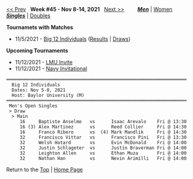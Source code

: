 <a name="top"></a>[<< Prev](men_singles_2144.md) &nbsp; **Week #45 - Nov 8-14, 2021** &nbsp; [Next >>](men_singles_2202.md) &nbsp;&nbsp;&nbsp;&nbsp;&nbsp;&nbsp;&nbsp; [***Men***](./men_singles_2145.md) &#124; [Women](./women_singles_2145.md) &nbsp;&nbsp;&nbsp;&nbsp;&nbsp; [***Singles***](./men_singles_2145.md) &#124; [Doubles](./men_doubles_2145.md)

**Tournamets with Matches**  
- 11/5/2021 - [Big 12 Individuals](#21-20291) ([Results](#21-20291) &#124; <a href="https://colleges.wearecollegetennis.com/competitions/BaylorUniversityM/Tournaments/Overview/E0ED1E84-1CD4-4CE2-BFCD-F695030458D5" target="_blank">Draws</a>)  

**Upcoming Tournaments**  
- 11/12/2021 - <a href="https://colleges.wearecollegetennis.com/competitions/LoyolaMarymountUniversityM/Tournaments/Overview/5B7216DB-15C4-4F1D-8629-8EAF987FE5AE" target="_blank">LMU Invite</a>  
- 11/12/2021 - <a href="https://colleges.wearecollegetennis.com/competitions/USNavalAcademyM/Tournaments/Overview/398E1516-D93D-455D-B5B2-0D3057E5FCF8" target="_blank">Navy Invitational</a>  

<a name="21-20291"></a>
~~~
═══════════════════════════════════════════════════════════════════
  Big 12 Individuals
  Dates: Nov 5-8, 2021
  Host: Baylor University (M)
═══════════════════════════════════════════════════════════════════
 Men's Open Singles
 > Draw
  > Main
     16     Baptiste Anselmo   vs      Isaac Arevalo    Fri @ 13:30
     16 (3) Alex Martinez      vs      Reed Collier     Fri @ 14:30
     16     Franco Ribero      vs  (4) Mark Mandlik     Fri @ 14:30
     32     Francisco Vittar   vs      Francisco Pini   Fri @ 13:30
     32     Welsh Hotard       vs      Evin McDonald    Fri @ 14:00
     32     Justin Schlageter  vs      Justin Braverman Fri @ 14:00
     32     Leighton Allen     vs      Ethan Muza       Fri @ 14:00
     32     Nathan Han         vs      Nevin Arimilli   Fri @ 14:00
~~~

Return to the [Top](./men_singles_2145.md) &#124; [Home Page](../../index.md)